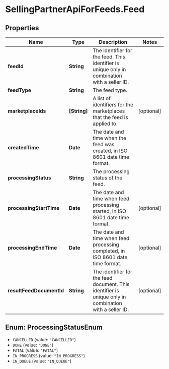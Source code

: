# SellingPartnerApiForFeeds.Feed

## Properties
Name | Type | Description | Notes
------------ | ------------- | ------------- | -------------
**feedId** | **String** | The identifier for the feed. This identifier is unique only in combination with a seller ID. | 
**feedType** | **String** | The feed type. | 
**marketplaceIds** | **[String]** | A list of identifiers for the marketplaces that the feed is applied to. | [optional] 
**createdTime** | **Date** | The date and time when the feed was created, in ISO 8601 date time format. | 
**processingStatus** | **String** | The processing status of the feed. | 
**processingStartTime** | **Date** | The date and time when feed processing started, in ISO 8601 date time format. | [optional] 
**processingEndTime** | **Date** | The date and time when feed processing completed, in ISO 8601 date time format. | [optional] 
**resultFeedDocumentId** | **String** | The identifier for the feed document. This identifier is unique only in combination with a seller ID. | [optional] 

<a name="ProcessingStatusEnum"></a>
## Enum: ProcessingStatusEnum

* `CANCELLED` (value: `"CANCELLED"`)
* `DONE` (value: `"DONE"`)
* `FATAL` (value: `"FATAL"`)
* `IN_PROGRESS` (value: `"IN_PROGRESS"`)
* `IN_QUEUE` (value: `"IN_QUEUE"`)

